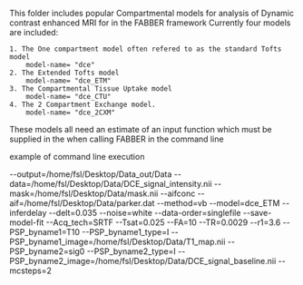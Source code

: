 This folder includes popular Compartmental models for analysis of Dynamic contrast enhanced MRI for in the FABBER framework
Currently four models are included:

    1. The One compartment model often refered to as the standard Tofts model 
        model-name= "dce"
    2. The Extended Tofts model
        model-name= "dce_ETM"
    3. The Compartmental Tissue Uptake model
        model-name= "dce_CTU"
    4. The 2 Compartment Exchange model.
        model-name= "dce_2CXM"
    
These models all need an estimate of an input function which must be supplied in the when calling FABBER in the command line

example of command line execution

--output=/home/fsl/Desktop/Data_out/Data
--data=/home/fsl/Desktop/Data/DCE_signal_intensity.nii
--mask=/home/fsl/Desktop/Data/mask.nii
--aifconc
--aif=/home/fsl/Desktop/Data/parker.dat
--method=vb
--model=dce_ETM
--inferdelay
--delt=0.035
--noise=white
--data-order=singlefile
--save-model-fit
--Acq_tech=SRTF
--Tsat=0.025
--FA=10
--TR=0.0029
--r1=3.6
--PSP_byname1=T10
--PSP_byname1_type=I
--PSP_byname1_image=/home/fsl/Desktop/Data/T1_map.nii
--PSP_byname2=sig0
--PSP_byname2_type=I
--PSP_byname2_image=/home/fsl/Desktop/Data/DCE_signal_baseline.nii
--mcsteps=2